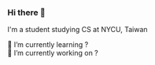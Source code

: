 ### Hi there 👋

I'm a student studying CS at NYCU, Taiwan <br/>

🌱 I’m currently learning ? <br/>
🔭 I’m currently working on ? <br/><br/>








<!--
**kieann/kieann** is a ✨ _special_ ✨ repository because its `README.md` (this file) appears on your GitHub profile.

Here are some ideas to get you started:

- 🔭 I’m currently working on ...
- 🌱 I’m currently learning ...
- 👯 I’m looking to collaborate on ...
- 🤔 I’m looking for help with ...
- 💬 Ask me about ...
- 📫 How to reach me: ...
- 😄 Pronouns: ...
- ⚡ Fun fact: ...
-->
